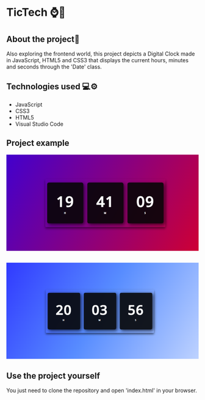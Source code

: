 # TicTech ⌚📱

  ## About the project📜
Also exploring the frontend world, this project depicts a Digital Clock made in 
JavaScript, HTML5 and CSS3 that displays the current hours, minutes and seconds through the 'Date' class.

## Technologies used 💻⚙️ 
- JavaScript
- CSS3
- HTML5
- Visual Studio Code

## Project example

<p align = "center"> 
  <img alt = "Clock image" src = "TicTech/assets/digitalwatch1_800x400.png" />
</p>

 ```bash
```
<p align = "center"> 
  <img alt = "Clock image" src = "TicTech/assets/digitalwatch2_800x400.png" />
</p>

## Use the project yourself
You just need to clone the repository and open 'index.html' in your browser.
